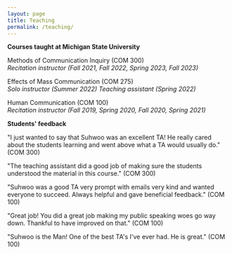 ```yaml
---
layout: page
title: Teaching
permalink: /teaching/
---
```


**Courses taught at Michigan State University**

Methods of Communication Inquiry (COM 300)<br>
*Recitation instructor (Fall 2021, Fall 2022, Spring 2023, Fall 2023)*

Effects of Mass Communication (COM 275)<br>
*Solo instructor (Summer 2022)*
*Teaching assistant (Spring 2022)*

Human Communication (COM 100)<br>
*Recitation instructor (Fall 2019, Spring 2020, Fall 2020, Spring 2021)*

**Students' feedback**

"I just wanted to say that Suhwoo was an excellent TA! He really cared about the students learning and went above what a TA would usually do." (COM 300)

"The teaching assistant did a good job of making sure the students understood the material in this course." (COM 300)

"Suhwoo was a good TA very prompt with emails very kind and wanted everyone to succeed. Always helpful and gave beneficial feedback." (COM 100)

"Great job! You did a great job making my public speaking woes go way down. Thankful to have improved on that." (COM 100)

"Suhwoo is the Man! One of the best TA's I've ever had. He is great." (COM 100)

